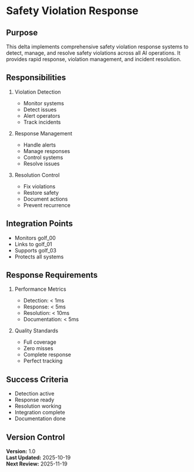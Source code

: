 # Safety Violation Response

## Purpose

This delta implements comprehensive safety violation response systems to detect, manage, and resolve safety violations across all AI operations. It provides rapid response, violation management, and incident resolution.

## Responsibilities

1. Violation Detection
   - Monitor systems
   - Detect issues
   - Alert operators
   - Track incidents

2. Response Management
   - Handle alerts
   - Manage responses
   - Control systems
   - Resolve issues

3. Resolution Control
   - Fix violations
   - Restore safety
   - Document actions
   - Prevent recurrence

## Integration Points

- Monitors golf_00
- Links to golf_01
- Supports golf_03
- Protects all systems

## Response Requirements

1. Performance Metrics
   - Detection: < 1ms
   - Response: < 5ms
   - Resolution: < 10ms
   - Documentation: < 5ms

2. Quality Standards
   - Full coverage
   - Zero misses
   - Complete response
   - Perfect tracking

## Success Criteria

- Detection active
- Response ready
- Resolution working
- Integration complete
- Documentation done

## Version Control

**Version:** 1.0  
**Last Updated:** 2025-10-19  
**Next Review:** 2025-11-19